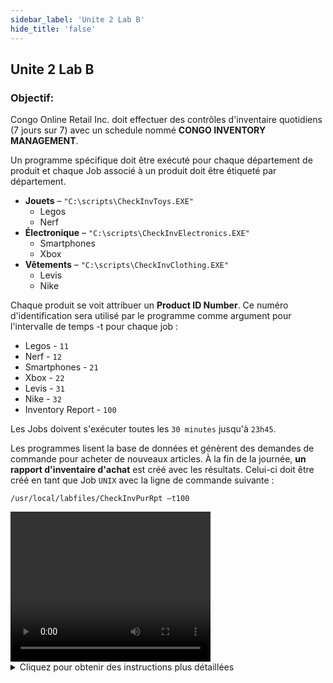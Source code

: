 ```yaml
---
sidebar_label: 'Unite 2 Lab B'
hide_title: 'false'
---
```


## Unite 2 Lab B

### Objectif:

Congo Online Retail Inc. doit effectuer des contrôles d'inventaire quotidiens (7 jours sur 7) avec un schedule nommé **CONGO INVENTORY MANAGEMENT**.

Un programme spécifique doit être exécuté pour chaque département de produit et chaque Job associé à un produit doit être étiqueté par département.
  
*	**Jouets** – ```"C:\scripts\CheckInvToys.EXE"```
    *	Legos
    *	Nerf
*	**Électronique** – ```"C:\scripts\CheckInvElectronics.EXE"```
    *	Smartphones
    *	Xbox
*	**Vêtements** – ```"C:\scripts\CheckInvClothing.EXE"```
    *	Levis
    *	Nike

Chaque produit se voit attribuer un **Product ID Number**. Ce numéro d'identification sera utilisé par le programme comme argument pour l'intervalle de temps -t pour chaque job :

  * Legos - ```11```
  * Nerf - ```12```
  * Smartphones - ```21```
  * Xbox - ```22```
  * Levis - ```31```
  * Nike - ```32```
  * Inventory Report - ```100```

Les Jobs doivent s'exécuter toutes les ```30 minutes``` jusqu'à ```23h45```.
  
Les programmes lisent la base de données et génèrent des demandes de commande pour acheter de nouveaux articles. À la fin de la journée, **un rapport d'inventaire d'achat** est créé avec les résultats. Celui-ci doit être créé en tant que Job ```UNIX``` avec la ligne de commande suivante :

```/usr/local/labfiles/CheckInvPurRpt –t100```  

<div>
<video width="320" height="240" controls>
  <source src="videobasic/U2LabB.mp4" type="video/mp4"></source>
Your browser does not support the video tag.
</video>
</div>

<details>

<summary>Cliquez pour obtenir des instructions plus détaillées </summary>

**Instructions de laboratoire** : 

* Créer un Schedule nommé **Congo Inventory Management** 
* les jours ouvrables sont **Du lundi au dimanche** 
* Configurer la Mise au Plan automatique du Schedule avec ```7``` jours à l'avance pour ```1``` jour 
* Supprimer automatiquement le Schedule après ```7``` jours 
* Ajouter de la documentation pour le Schedule

* Créez un Job Windows pour chacun des produits dans l'introduction
    * Nommez chaque Job comme son nom de produit
    * Ce job doit s'exécuter sous l'ID utilisateur ```SMATRAINING\SMAUSER```
    * Ce job doit être exécuté sur la machine ```SMATRAINING```
    * Appelez les programmes sur la ligne de commande. Par exemple :

  ```   
  “C:\scripts\CheckInvToys.EXE” -t11  
  ```  

* Ces jobs doivent être exécutés du lundi au dimanche
* Ces jobs doivent être réexécutés ```toute les 30 minutes``` lorsqu'ils se sont terminés correctement
* La dernière heure d'exécution des 6 Jobs est ```23h45``` 
* Ajoutez de la documentation pour chaque Job. Exemple : Nerf
* Taguez ces 6 jobs en fonction du type de produit (**jouets** , **électronique** ou **vêtements** )
* Créer un Job Unix nommé **Rapport d’inventaire d’achat**
* Ce job doit être exécuté sur la machine ```SUSEVM```
* Ce Job doit s'exécuter sous les IDs groupe/utilisateur ```0/0``` 
* Appelez les programmes sur la ligne de commande. Par exemple :

  ```  
  /usr/local/labfiles/CheckInvPurRpt –t100  
  ```  
  
* Ce job doit être exécutée du **lundi au dimanche**
* Le rapport d'inventaire d'achat nécessite les 6 jobs Windows et doit s'exécuter une fois que toutes les exécutions sont terminées
* Mettre au Plan le Schedule pour aujourd'hui et demain

:::note Remarque
Une fois terminé, affichez les résultats dans le **Designer Workflow**. Ensuite, mettre au Plan le Schedule en « Release » pour aujourd'hui et vérifiez son exécution à l'aide de **Solution Manager**.
:::

<a href="imgbasic/306.png" target="_blank"><img src="imgbasic/306.png" width="500"></img></a>

</details>